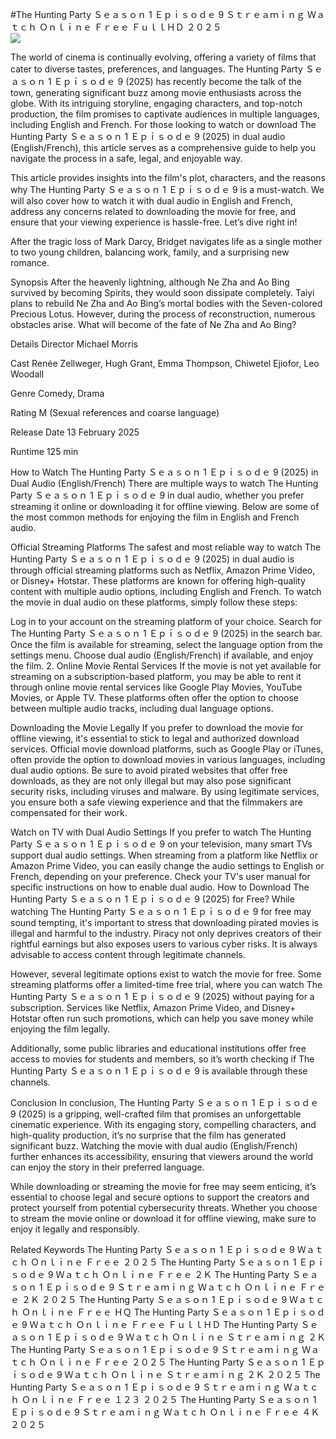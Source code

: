 #The Hunting Party Ｓｅａｓｏｎ 1 Ｅｐｉｓｏｄｅ 9 Ｓｔｒｅａｍｉｎｇ Ｗａｔｃｈ Ｏｎｌｉｎｅ Ｆｒｅｅ ＦｕｌｌＨＤ ２０２５  
[![](https://i.imgur.com/qSNzIqt.png)](https://movie.rssnews.media/wJMbVJSN.php)  
  
The world of cinema is continually evolving, offering a variety of films that cater to diverse tastes, preferences, and languages. The Hunting Party Ｓｅａｓｏｎ 1 Ｅｐｉｓｏｄｅ 9 (2025) has recently become the talk of the town, generating significant buzz among movie enthusiasts across the globe. With its intriguing storyline, engaging characters, and top-notch production, the film promises to captivate audiences in multiple languages, including English and French. For those looking to watch or download The Hunting Party Ｓｅａｓｏｎ 1 Ｅｐｉｓｏｄｅ 9 (2025) in dual audio (English/French), this article serves as a comprehensive guide to help you navigate the process in a safe, legal, and enjoyable way.

This article provides insights into the film's plot, characters, and the reasons why The Hunting Party Ｓｅａｓｏｎ 1 Ｅｐｉｓｏｄｅ 9 is a must-watch. We will also cover how to watch it with dual audio in English and French, address any concerns related to downloading the movie for free, and ensure that your viewing experience is hassle-free. Let’s dive right in!

After the tragic loss of Mark Darcy, Bridget navigates life as a single mother to two young children, balancing work, family, and a surprising new romance.

Synopsis
After the heavenly lightning, although Ne Zha and Ao Bing survived by becoming Spirits, they would soon dissipate completely. Taiyi plans to rebuild Ne Zha and Ao Bing’s mortal bodies with the Seven-colored Precious Lotus. However, during the process of reconstruction, numerous obstacles arise. What will become of the fate of Ne Zha and Ao Bing?

Details
Director Michael Morris

Cast Renée Zellweger, Hugh Grant, Emma Thompson, Chiwetel Ejiofor, Leo Woodall

Genre Comedy, Drama

Rating M (Sexual references and coarse language)

Release Date 13 February 2025

Runtime 125 min

How to Watch The Hunting Party Ｓｅａｓｏｎ 1 Ｅｐｉｓｏｄｅ 9 (2025) in Dual Audio (English/French)
There are multiple ways to watch The Hunting Party Ｓｅａｓｏｎ 1 Ｅｐｉｓｏｄｅ 9 in dual audio, whether you prefer streaming it online or downloading it for offline viewing. Below are some of the most common methods for enjoying the film in English and French audio.

Official Streaming Platforms The safest and most reliable way to watch The Hunting Party Ｓｅａｓｏｎ 1 Ｅｐｉｓｏｄｅ 9 (2025) in dual audio is through official streaming platforms such as Netflix, Amazon Prime Video, or Disney+ Hotstar. These platforms are known for offering high-quality content with multiple audio options, including English and French.
To watch the movie in dual audio on these platforms, simply follow these steps:

Log in to your account on the streaming platform of your choice. Search for The Hunting Party Ｓｅａｓｏｎ 1 Ｅｐｉｓｏｄｅ 9 (2025) in the search bar. Once the film is available for streaming, select the language option from the settings menu. Choose dual audio (English/French) if available, and enjoy the film. 2. Online Movie Rental Services If the movie is not yet available for streaming on a subscription-based platform, you may be able to rent it through online movie rental services like Google Play Movies, YouTube Movies, or Apple TV. These platforms often offer the option to choose between multiple audio tracks, including dual language options.

Downloading the Movie Legally If you prefer to download the movie for offline viewing, it's essential to stick to legal and authorized download services. Official movie download platforms, such as Google Play or iTunes, often provide the option to download movies in various languages, including dual audio options.
Be sure to avoid pirated websites that offer free downloads, as they are not only illegal but may also pose significant security risks, including viruses and malware. By using legitimate services, you ensure both a safe viewing experience and that the filmmakers are compensated for their work.

Watch on TV with Dual Audio Settings If you prefer to watch The Hunting Party Ｓｅａｓｏｎ 1 Ｅｐｉｓｏｄｅ 9 on your television, many smart TVs support dual audio settings. When streaming from a platform like Netflix or Amazon Prime Video, you can easily change the audio settings to English or French, depending on your preference. Check your TV's user manual for specific instructions on how to enable dual audio.
How to Download The Hunting Party Ｓｅａｓｏｎ 1 Ｅｐｉｓｏｄｅ 9 (2025) for Free?
While watching The Hunting Party Ｓｅａｓｏｎ 1 Ｅｐｉｓｏｄｅ 9 for free may sound tempting, it's important to stress that downloading pirated movies is illegal and harmful to the industry. Piracy not only deprives creators of their rightful earnings but also exposes users to various cyber risks. It is always advisable to access content through legitimate channels.

However, several legitimate options exist to watch the movie for free. Some streaming platforms offer a limited-time free trial, where you can watch The Hunting Party Ｓｅａｓｏｎ 1 Ｅｐｉｓｏｄｅ 9 (2025) without paying for a subscription. Services like Netflix, Amazon Prime Video, and Disney+ Hotstar often run such promotions, which can help you save money while enjoying the film legally.

Additionally, some public libraries and educational institutions offer free access to movies for students and members, so it’s worth checking if The Hunting Party Ｓｅａｓｏｎ 1 Ｅｐｉｓｏｄｅ 9 is available through these channels.

Conclusion
In conclusion, The Hunting Party Ｓｅａｓｏｎ 1 Ｅｐｉｓｏｄｅ 9 (2025) is a gripping, well-crafted film that promises an unforgettable cinematic experience. With its engaging story, compelling characters, and high-quality production, it’s no surprise that the film has generated significant buzz. Watching the movie with dual audio (English/French) further enhances its accessibility, ensuring that viewers around the world can enjoy the story in their preferred language.

While downloading or streaming the movie for free may seem enticing, it’s essential to choose legal and secure options to support the creators and protect yourself from potential cybersecurity threats. Whether you choose to stream the movie online or download it for offline viewing, make sure to enjoy it legally and responsibly.

Related Keywords
The Hunting Party Ｓｅａｓｏｎ 1 Ｅｐｉｓｏｄｅ 9 Ｗａｔｃｈ Ｏｎｌｉｎｅ Ｆｒｅｅ ２０２５
The Hunting Party Ｓｅａｓｏｎ 1 Ｅｐｉｓｏｄｅ 9 Ｗａｔｃｈ Ｏｎｌｉｎｅ Ｆｒｅｅ ２Ｋ
The Hunting Party Ｓｅａｓｏｎ 1 Ｅｐｉｓｏｄｅ 9 Ｓｔｒｅａｍｉｎｇ Ｗａｔｃｈ Ｏｎｌｉｎｅ Ｆｒｅｅ ２Ｋ ２０２５
The Hunting Party Ｓｅａｓｏｎ 1 Ｅｐｉｓｏｄｅ 9 Ｗａｔｃｈ Ｏｎｌｉｎｅ Ｆｒｅｅ ＨＱ
The Hunting Party Ｓｅａｓｏｎ 1 Ｅｐｉｓｏｄｅ 9 Ｗａｔｃｈ Ｏｎｌｉｎｅ Ｆｒｅｅ ＦｕｌｌＨＤ
The Hunting Party Ｓｅａｓｏｎ 1 Ｅｐｉｓｏｄｅ 9 Ｗａｔｃｈ Ｏｎｌｉｎｅ Ｓｔｒｅａｍｉｎｇ ２Ｋ
The Hunting Party Ｓｅａｓｏｎ 1 Ｅｐｉｓｏｄｅ 9 Ｓｔｒｅａｍｉｎｇ Ｗａｔｃｈ Ｏｎｌｉｎｅ Ｆｒｅｅ ２０２５
The Hunting Party Ｓｅａｓｏｎ 1 Ｅｐｉｓｏｄｅ 9 Ｗａｔｃｈ Ｏｎｌｉｎｅ Ｓｔｒｅａｍｉｎｇ ２Ｋ ２０２５
The Hunting Party Ｓｅａｓｏｎ 1 Ｅｐｉｓｏｄｅ 9 Ｓｔｒｅａｍｉｎｇ Ｗａｔｃｈ Ｏｎｌｉｎｅ Ｆｒｅｅ １２３ ２０２５
The Hunting Party Ｓｅａｓｏｎ 1 Ｅｐｉｓｏｄｅ 9 Ｓｔｒｅａｍｉｎｇ Ｗａｔｃｈ Ｏｎｌｉｎｅ Ｆｒｅｅ ４Ｋ ２０２５
